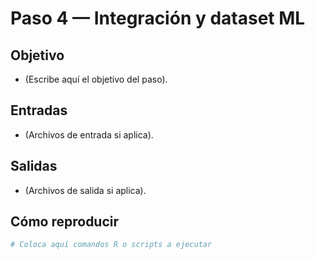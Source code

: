 # Paso 4 — Integración y dataset ML

## Objetivo
- (Escribe aquí el objetivo del paso).

## Entradas
- (Archivos de entrada si aplica).

## Salidas
- (Archivos de salida si aplica).

## Cómo reproducir
```r
# Coloca aquí comandos R o scripts a ejecutar
```
